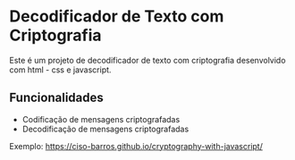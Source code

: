 # Decodificador de Texto com Criptografia

Este é um projeto de decodificador de texto com criptografia desenvolvido com html - css e javascript. 

## Funcionalidades

- Codificação de mensagens criptografadas
- Decodificação de mensagens criptografadas

Exemplo:  https://ciso-barros.github.io/cryptography-with-javascript/
